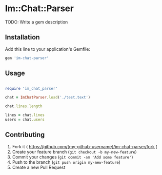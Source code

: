 # Im::Chat::Parser

TODO: Write a gem description

## Installation

Add this line to your application's Gemfile:

```ruby
gem 'im-chat-parser'
```




## Usage

```ruby

require 'im_chat_parser'

chat = ImChatParser.load('./test.text')

chat.lines.length

lines = chat.lines
users = chat.users


```


## Contributing

1. Fork it ( https://github.com/[my-github-username]/im-chat-parser/fork )
2. Create your feature branch (`git checkout -b my-new-feature`)
3. Commit your changes (`git commit -am 'Add some feature'`)
4. Push to the branch (`git push origin my-new-feature`)
5. Create a new Pull Request
